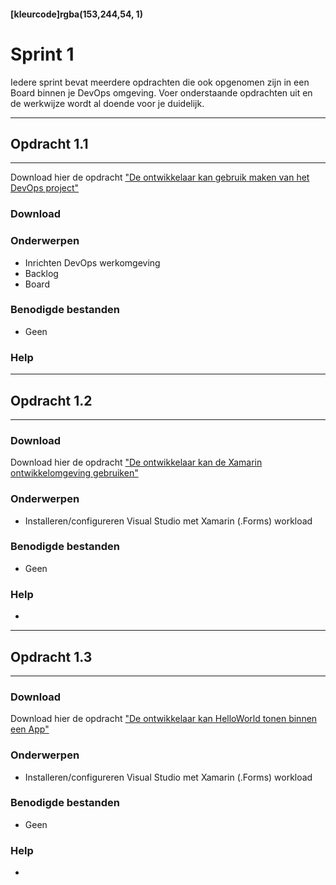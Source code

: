 #### [kleurcode]rgba(153,244,54, 1)

# Sprint 1

Iedere sprint bevat meerdere opdrachten die ook opgenomen zijn in een Board binnen je DevOps omgeving. Voer onderstaande opdrachten uit en de werkwijze wordt al doende voor je duidelijk.

---
## Opdracht 1.1
---

Download hier de opdracht <a href='linkjekomtzonog'>"De ontwikkelaar kan gebruik maken van het DevOps project"</a>

### Download

### Onderwerpen
* Inrichten DevOps werkomgeving
* Backlog
* Board

### Benodigde bestanden
- Geen

### Help

---
## Opdracht 1.2
---

### Download

Download hier de opdracht <a href='linkjekomtzonog'>"De ontwikkelaar kan de Xamarin ontwikkelomgeving gebruiken"</a>

### Onderwerpen
* Installeren/configureren Visual Studio met Xamarin (.Forms) workload


### Benodigde bestanden
- Geen

### Help
- 

---
## Opdracht 1.3
---

### Download

Download hier de opdracht <a href='linkjekomtzonog'>"De ontwikkelaar kan HelloWorld tonen binnen een App"</a>

### Onderwerpen
* Installeren/configureren Visual Studio met Xamarin (.Forms) workload


### Benodigde bestanden
- Geen

### Help
- 